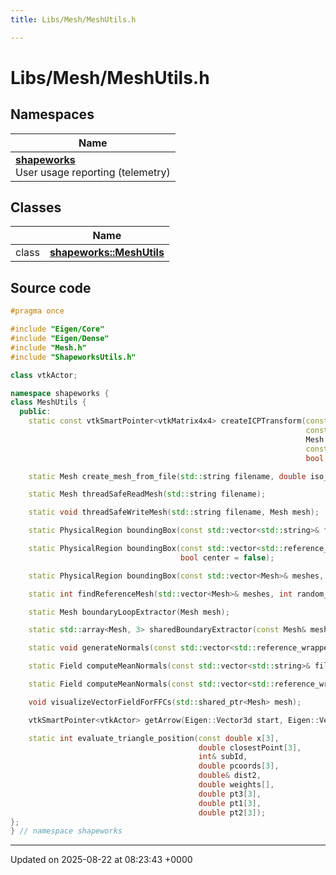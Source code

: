 ```yaml
---
title: Libs/Mesh/MeshUtils.h

---
```


# Libs/Mesh/MeshUtils.h



## Namespaces

| Name           |
| -------------- |
| **[shapeworks](../Namespaces/namespaceshapeworks.md)** <br>User usage reporting (telemetry)  |

## Classes

|                | Name           |
| -------------- | -------------- |
| class | **[shapeworks::MeshUtils](../Classes/classshapeworks_1_1MeshUtils.md)**  |




## Source code

```cpp
#pragma once

#include "Eigen/Core"
#include "Eigen/Dense"
#include "Mesh.h"
#include "ShapeworksUtils.h"

class vtkActor;

namespace shapeworks {
class MeshUtils {
  public:
    static const vtkSmartPointer<vtkMatrix4x4> createICPTransform(const Mesh source,
                                                                  const Mesh target,
                                                                  Mesh::AlignmentType align,
                                                                  const unsigned iterations = 20,
                                                                  bool meshTransform = false);

    static Mesh create_mesh_from_file(std::string filename, double iso_value = 0.5);

    static Mesh threadSafeReadMesh(std::string filename);

    static void threadSafeWriteMesh(std::string filename, Mesh mesh);

    static PhysicalRegion boundingBox(const std::vector<std::string>& filenames, bool center = false);

    static PhysicalRegion boundingBox(const std::vector<std::reference_wrapper<const Mesh> >& meshes,
                                      bool center = false);

    static PhysicalRegion boundingBox(const std::vector<Mesh>& meshes, bool center = false);

    static int findReferenceMesh(std::vector<Mesh>& meshes, int random_subset_size = -1);

    static Mesh boundaryLoopExtractor(Mesh mesh);

    static std::array<Mesh, 3> sharedBoundaryExtractor(const Mesh& mesh_l, const Mesh& mesh_r, double tol);

    static void generateNormals(const std::vector<std::reference_wrapper<Mesh> >& meshes, bool forceRegen = false);

    static Field computeMeanNormals(const std::vector<std::string>& filenames, bool autoGenerateNormals = true);

    static Field computeMeanNormals(const std::vector<std::reference_wrapper<const Mesh> >& meshes);

    void visualizeVectorFieldForFFCs(std::shared_ptr<Mesh> mesh);

    vtkSmartPointer<vtkActor> getArrow(Eigen::Vector3d start, Eigen::Vector3d end);

    static int evaluate_triangle_position(const double x[3],
                                          double closestPoint[3],
                                          int& subId,
                                          double pcoords[3],
                                          double& dist2,
                                          double weights[],
                                          double pt3[3],
                                          double pt1[3],
                                          double pt2[3]);
};
} // namespace shapeworks
```


-------------------------------

Updated on 2025-08-22 at 08:23:43 +0000
